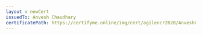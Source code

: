 ```yaml
--- 
layout : newCert 
issuedTo: Anvesh Chaudhary 
certificatePath: https://certifyme.online/img/cert/agilencr2020/AnveshChaudhary_aaf35.png
--- 
```

